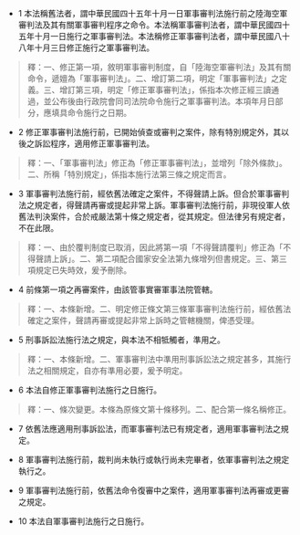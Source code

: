 * 1 本法稱舊法者，謂中華民國四十五年十月一日軍事審判法施行前之陸海空軍審判法及其有關軍事審判程序之命令。本法稱軍事審判法者，謂中華民國四十五年十月一日施行之軍事審判法。本法稱修正軍事審判法者，謂中華民國八十八年十月三日修正施行之軍事審判法。

> 釋：一、修正第一項，敘明軍事審判制度，自「陸海空軍審判法」及其有關命令，遞嬗為「軍事審判法」。二、增訂第二項，明定「軍事審判法」之定義。三、增訂第三項，明定「修正軍事審判法」，係指本次修正經三讀通過，並公布後由行政院會同司法院命令施行之軍事審判法。本項年月日部分，應填具命令施行之日期。

* 2 修正軍事審判法施行前，已開始偵查或審判之案件，除有特別規定外，其以後之訴訟程序，適用修正軍事審判法。

> 釋：一、「軍事審判法」修正為「修正軍事審判法」，並增列「除外條款」。二、所稱「特別規定」，係指本施行法第三條之規定而言。

* 3 軍事審判法施行前，經依舊法確定之案件，不得聲請上訴。但合於軍事審判法之規定者，得聲請再審或提起非常上訴。軍事審判法施行前，非現役軍人依舊法判決案件，合於戒嚴法第十條之規定者，從其規定。但法律另有規定者，不在此限。

> 釋：一、由於覆判制度已取消，因此將第一項「不得聲請覆判」修正為「不得聲請上訴」。二、第二項配合國家安全法第九條增列但書規定。三、第三項規定已失時效，爰予刪除。

* 4 前條第一項之再審案件，由該管事實審軍事法院管轄。

> 釋：一、本條新增。二、明定修正條文第三條軍事審判法施行前，經依舊法確定之案件，聲請再審或提起非常上訴時之管轄機關，俾憑受理。

* 5 刑事訴訟法施行法之規定，與本法不相牴觸者，準用之。

> 釋：一、本條新增。二、軍事審判法中準用刑事訴訟法之規定甚多，其施行法之相關規定，自亦有準用必要，爰予明定。

* 6 本法自修正軍事審判法施行之日施行。

> 釋：一、條次變更。本條為原條文第十條移列。二、配合第一條名稱修正。

* 7 依舊法應適用刑事訴訟法，而軍事審判法已有規定者，適用軍事審判法之規定。

* 8 軍事審判法施行前，裁判尚未執行或執行尚未完畢者，依軍事審判法之規定執行之。

* 9 軍事審判法施行前，依舊法命令復審中之案件，適用軍事審判法再審或更審之規定。

* 10 本法自軍事審判法施行之日施行。

